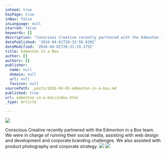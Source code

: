 ```yaml
---
inFeed: true
hasPage: true
inNav: false
inLanguage: null
starred: false
keywords: []
description: "Conscious Creative recently partnered with the Edmonton in a Box team. We were in charge of running their social media, assisting with web design and development and corporate branding challenges. We also assisted with product photography and corporate strategy.\_"
datePublished: '2016-04-01T20:32:56.839Z'
dateModified: '2016-04-01T20:31:19.375Z'
title: Edmonton In a Box
author: []
authors: []
publisher:
  name: null
  domain: null
  url: null
  favicon: null
sourcePath: _posts/2016-04-01-edmonton-in-a-box.md
published: true
url: edmonton-in-a-box/index.html
_type: Article

---
```

![](https://the-grid-user-content.s3-us-west-2.amazonaws.com/1435c76b-005c-4272-9474-56fb0f18d2a7.jpg)

Conscious Creative recently partnered with the Edmonton in a Box team. We were in charge of running their social media, assisting with web design and development and corporate branding challenges. We also assisted with product photography and corporate strategy. ![](https://the-grid-user-content.s3-us-west-2.amazonaws.com/1e4e73e2-861b-43b8-9b68-8ec97937462c.jpg)
![](https://the-grid-user-content.s3-us-west-2.amazonaws.com/dacb803d-f3d9-4f29-8747-c76adba4e31c.jpg)